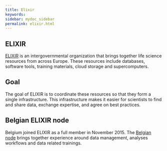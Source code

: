 ```yaml
---
title: Elixir
keywords:
sidebar: mydoc_sidebar
permalink: elixir.html
---
```


## ELIXIR
[ELIXIR](https://elixir-europe.org) is an intergovernmental organization that brings together life science resources from across Europe. These resources include databases, software tools, training materials, cloud storage and supercomputers.

## Goal
The goal of ELIXIR is to coordinate these resources so that they form a single infrastructure. This infrastructure makes it easier for scientists to find and share data, exchange expertise, and agree on best practices.

## Belgian ELIXIR node
Belgium joined ELIXIR as a full member in November 2015. The [Belgian node](https://www.elixir-belgium.org) brings together experience around data management, analyses workflows and data related trainings.
